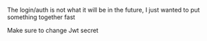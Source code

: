 The login/auth is not what it will be in the future, I just wanted to put something together fast

Make sure to change Jwt secret